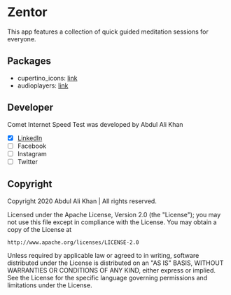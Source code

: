 # Zentor

This app features a collection of quick guided meditation sessions for everyone. 

## Packages
* cupertino_icons: [link](https://pub.dev/packages/cupertino_icons)
* audioplayers: [link](https://pub.dev/packages/audioplayers)

## Developer
Comet Internet Speed Test was developed by Abdul Ali Khan
- [x] [LinkedIn](https://pk.linkedin.com/in/abdul-ali-khan-620632144)
- [ ] Facebook
- [ ] Instagram
- [ ] Twitter

## Copyright
Copyright 2020 Abdul Ali Khan | All rights reserved.

Licensed under the Apache License, Version 2.0 (the "License");
you may not use this file except in compliance with the License.
You may obtain a copy of the License at

    http://www.apache.org/licenses/LICENSE-2.0

Unless required by applicable law or agreed to in writing, software
distributed under the License is distributed on an "AS IS" BASIS,
WITHOUT WARRANTIES OR CONDITIONS OF ANY KIND, either express or implied.
See the License for the specific language governing permissions and
limitations under the License.